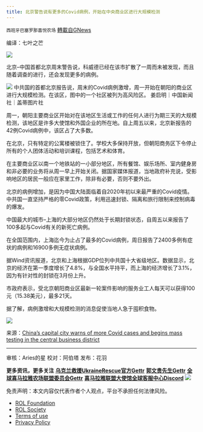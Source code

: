 ```yaml
---
title: 北京警告说有更多的Covid病例，开始在中央商业区进行大规模检测
---
```

`西班牙巴塞罗那喜悦农场` [轉載自GNews](https://gnews.org/zh-hans/2411411/)

编译：七叶之芒
 
![](https://assets.gnews.org/wp-content/uploads/2022/04/xin_png.001-1-1280x140-18.jpg)
 
北京–中国首都北京周末警告说，科威德已经在该市扩散了一周而未被发现，而且随着调查的进行，还会发现更多的病例。
 
![](https://assets.gnews.org/wp-content/uploads/2022/04/image-3174.png)
中共国的首都北京报告说，周末的Covid病例激增，周一开始在朝阳的商业区进行大规模检测。在该区，图中的一个社区被列为高风险区。
姜启明｜中国新闻社｜盖蒂图片社
 
周一，朝阳主要商业区开始对在该地区生活或工作的任何人进行为期三天的大规模检测，该地区是许多大使馆和外国企业的所在地。自上周五以来，北京新报告的42例Covid病例中，该区占了大多数。
 
在北京，只有特定的公寓楼被锁住了。学校大多保持开放，但朝阳商务区下令停止所有的个人团体活动和培训课程，包括艺术和体育。
 
在主要商业区以南一个地铁站的一小部分地区，所有餐馆、娱乐场所、室内健身房和非必要的业务将从周一早上开始关闭。据国家媒体报道，当地政府补充说，受影响地区的居民一般应在家里工作，除非有必要，否则不要外出。
 
北京的病例增加，是因为中国大陆面临着自2020年初以来最严重的Covid疫情。中共国一直坚持严格的零Covid政策，利用迅速封锁、隔离和旅行限制来控制病毒的爆发。
 
中国最大的城市–上海的大部分地区仍然处于长期封锁状态，自周五以来报告了100多起与Covid有关的新死亡病例。
 
在全国范围内，上海迄今为止占了最多的Covid病例，周日报告了2400多例有症状的病例和16900多例无症状病例。
 
据Wind资讯报道，北京和上海根据GDP位列中共国十大省级地区。数据显示，北京的经济在第一季度增长了4.8%，与全国水平持平，而上海的经济增长了3.1%，因为有针对性的封锁在3月份上升。
 
市政府表示，受北京朝阳商业区最新一轮案件影响的服务业工人每天可以获得100元（15.38美元），最多21天。
 
据了解，病例激增和大规模检测的消息促使当地人急于囤积食物。
 
![](https://assets.gnews.org/wp-content/uploads/2022/04/image-3175.png)
 
来源：[China’s capital city warns of more Covid cases and begins mass testing in the central business district](https://www.cnbc.com/2022/04/25/chinas-capital-city-beijing-begins-covid-testing-in-business-district.html)
 
* * *
 
审核：Aries的星
校对：阿伯塔
发布：花羽
 
**更多资讯，更多关注**
[**乌克兰救援UkraineRescue官方Gettr**](https://gettr.com/user/ukrainerescue)
**[郭文贵先生Gettr](https://gettr.com/user/miles)**
[**全球喜马拉雅农场联盟委员会Gettr**](https://gettr.com/user/GlobalAlliance)
**[喜马拉雅联盟大使馆全球客服中心Discord](https://discord.gg/zv8j42srdN)**
 ![](https://assets.gnews.org/wp-content/uploads/2022/04/西喜-5.jpeg) 

免责声明：本文内容仅代表作者个人观点，平台不承担任何法律风险。
  
- [ROL Foundation](https://rolfoundation.org/)
- [ROL Society](https://rolsociety.org/)
- [Terms of use](https://gnews.org/terms-of-use-3/)
- [Privacy Policy](https://gnews.org/privacy-policy/)
